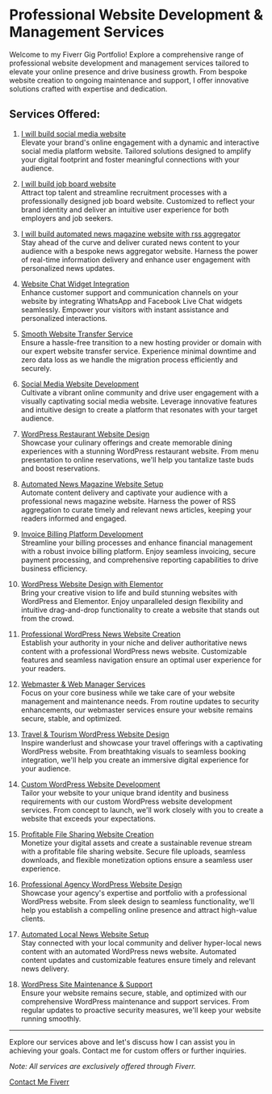 # Professional Website Development & Management Services

Welcome to my Fiverr Gig Portfolio! Explore a comprehensive range of professional website development and management services tailored to elevate your online presence and drive business growth. From bespoke website creation to ongoing maintenance and support, I offer innovative solutions crafted with expertise and dedication.

## Services Offered:

1. [I will build social media website](https://www.fiverr.com/shantobaruabd/build-social-media-website)  
   Elevate your brand's online engagement with a dynamic and interactive social media platform website. Tailored solutions designed to amplify your digital footprint and foster meaningful connections with your audience.

2. [I will build job board website ](https://www.fiverr.com/s/w6VKWr)  
   Attract top talent and streamline recruitment processes with a professionally designed job board website. Customized to reflect your brand identity and deliver an intuitive user experience for both employers and job seekers.

3. [I will build automated news magazine website with rss aggregator](https://www.fiverr.com/shantobaruabd/build-automated-news-magazine-using-wordpress)  
   Stay ahead of the curve and deliver curated news content to your audience with a bespoke news aggregator website. Harness the power of real-time information delivery and enhance user engagement with personalized news updates.

4. [Website Chat Widget Integration](https://www.fiverr.com/shantobaruabd/integrate-whatsapp-facebook-live-chat-widget-in-website)  
   Enhance customer support and communication channels on your website by integrating WhatsApp and Facebook Live Chat widgets seamlessly. Empower your visitors with instant assistance and personalized interactions.

5. [Smooth Website Transfer Service](https://www.fiverr.com/shantobaruabd/transfer-your-site-smoothly)  
   Ensure a hassle-free transition to a new hosting provider or domain with our expert website transfer service. Experience minimal downtime and zero data loss as we handle the migration process efficiently and securely.

6. [Social Media Website Development](https://www.fiverr.com/shantobaruabd/build-social-media-site)  
   Cultivate a vibrant online community and drive user engagement with a visually captivating social media website. Leverage innovative features and intuitive design to create a platform that resonates with your target audience.

7. [WordPress Restaurant Website Design](https://www.fiverr.com/shantobaruabd/build-restaurant-and-food-related-wordpress-website)  
   Showcase your culinary offerings and create memorable dining experiences with a stunning WordPress restaurant website. From menu presentation to online reservations, we'll help you tantalize taste buds and boost reservations.

8. [Automated News Magazine Website Setup](https://www.fiverr.com/shantobaruabd/build-news-aggregator-website)  
   Automate content delivery and captivate your audience with a professional news magazine website. Harness the power of RSS aggregation to curate timely and relevant news articles, keeping your readers informed and engaged.

9. [Invoice Billing Platform Development](https://www.fiverr.com/shantobaruabd/build-invoice-billing-platform-with-powerful-admin-panel)  
   Streamline your billing processes and enhance financial management with a robust invoice billing platform. Enjoy seamless invoicing, secure payment processing, and comprehensive reporting capabilities to drive business efficiency.

10. [WordPress Website Design with Elementor](https://www.fiverr.com/shantobaruabd/build-wordpress-website-with-any-elementor-theme)  
    Bring your creative vision to life and build stunning websites with WordPress and Elementor. Enjoy unparalleled design flexibility and intuitive drag-and-drop functionality to create a website that stands out from the crowd.

11. [Professional WordPress News Website Creation](https://www.fiverr.com/shantobaruabd/build-automated-local-news-magazine-website-with-wordpress)  
    Establish your authority in your niche and deliver authoritative news content with a professional WordPress news website. Customizable features and seamless navigation ensure an optimal user experience for your readers.

12. [Webmaster & Web Manager Services](https://www.fiverr.com/shantobaruabd/be-your-webmaster-web-manager)  
    Focus on your core business while we take care of your website management and maintenance needs. From routine updates to security enhancements, our webmaster services ensure your website remains secure, stable, and optimized.

13. [Travel & Tourism WordPress Website Design](https://www.fiverr.com/shantobaruabd/build-travel-and-tourism-wordpress-website)  
    Inspire wanderlust and showcase your travel offerings with a captivating WordPress website. From breathtaking visuals to seamless booking integration, we'll help you create an immersive digital experience for your audience.

14. [Custom WordPress Website Development](https://www.fiverr.com/shantobaruabd/build-website-with-wordpress-and-elementor)  
    Tailor your website to your unique brand identity and business requirements with our custom WordPress website development services. From concept to launch, we'll work closely with you to create a website that exceeds your expectations.

15. [Profitable File Sharing Website Creation](https://www.fiverr.com/shantobaruabd/create-profitable-file-sharing-website)  
    Monetize your digital assets and create a sustainable revenue stream with a profitable file sharing website. Secure file uploads, seamless downloads, and flexible monetization options ensure a seamless user experience.

16. [Professional Agency WordPress Website Design](https://www.fiverr.com/shantobaruabd/build-professional-agency-wordpress-website-design)  
    Showcase your agency's expertise and portfolio with a professional WordPress website. From sleek design to seamless functionality, we'll help you establish a compelling online presence and attract high-value clients.

17. [Automated Local News Website Setup](https://www.fiverr.com/shantobaruabd/build-automated-local-news-magazine-website-with-wordpress)  
    Stay connected with your local community and deliver hyper-local news content with an automated WordPress news website. Automated content updates and customizable features ensure timely and relevant news delivery.

18. [WordPress Site Maintenance & Support](https://www.fiverr.com/shantobaruabd/maintain-your-wp-site)  
    Ensure your website remains secure, stable, and optimized with our comprehensive WordPress maintenance and support services. From regular updates to proactive security measures, we'll keep your website running smoothly.

---

Explore our services above and let's discuss how I can assist you in achieving your goals. Contact me for custom offers or further inquiries.

*Note: All services are exclusively offered through Fiverr.*

[Contact Me Fiverr](https://www.fiverr.com/shantobaruabd)
